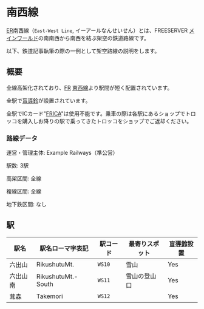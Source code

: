 # 南西線

[ER](/transports/train/example/)南西線（`East-West Line`, イーアールなんせいせん）とは、FREESERVER [メインワールド](/world/main/)の南南西から南西を結ぶ架空の鉄道路線です。

以下、鉄道記事執筆の際の一例として架空路線の説明をします。

## 概要

全線高架化されており、[FR](/transports/train/fr/) [東西線](/transports/train/example/ew)より駅間が短く配置されています。

全駅で[盲導鈴](/transports/train/guide-bell)が設置されています。

全駅でICカード"[FRICA](/item/frica)"は使用不能です。乗車の際は各駅にあるショップでトロッコを購入しお降りの駅で乗ってきたトロッコをショップでご返却ください。

### 路線データ

運営・管理主体: Example Railways（準公営）

駅数: 3駅

高架区間: 全線

複線区間: 全線

地下鉄区間: なし

## 駅

|駅名|駅名ローマ字表記|駅コード|最寄りスポット|[盲導鈴](/transports/train/guide-bell)設置|
|---|---|---|---|---|
|六出山|RikushutuMt.|`WS10`|雪山|Yes|
|六出山南|RikushutuMt.-South|`WS11`|雪山の登山口|Yes|
|茸森|Takemori|`WS12`||Yes|
